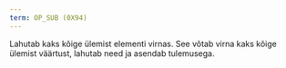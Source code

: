 ```yaml
---
term: OP_SUB (0X94)
---
```


Lahutab kaks kõige ülemist elementi virnas. See võtab virna kaks kõige ülemist väärtust, lahutab need ja asendab tulemusega.